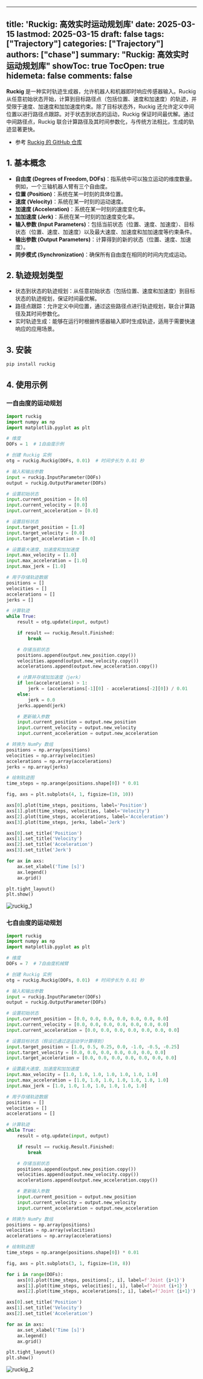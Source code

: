 
---
title: 'Ruckig: 高效实时运动规划库'
date: 2025-03-15
lastmod: 2025-03-15
draft: false
tags: ["Trajectory"]
categories: ["Trajectory"]
authors: ["chase"]
summary: "Ruckig: 高效实时运动规划库"
showToc: true
TocOpen: true
hidemeta: false
comments: false
---



**Ruckig** 是一种实时轨迹生成器，允许机器人和机器即时响应传感器输入。Ruckig 从任意初始状态开始，计算到目标路径点（包括位置、速度和加速度）的轨迹，并受限于速度、加速度和加加速度约束。除了目标状态外，Ruckig 还允许定义中间位置以进行路径点跟踪。对于状态到状态的运动，Ruckig 保证时间最优解。通过中间路径点，Ruckig 联合计算路径及其时间参数化，与传统方法相比，生成的轨迹显著更快。

- 参考 [Ruckig 的 GitHub 仓库](https://github.com/pantor/ruckig)
## 1. 基本概念

- **自由度 (Degrees of Freedom, DOFs)**：指系统中可以独立运动的维度数量。例如，一个三轴机器人臂有三个自由度。
- **位置 (Position)**：系统在某一时刻的具体位置。
- **速度 (Velocity)**：系统在某一时刻的运动速度。
- **加速度 (Acceleration)**：系统在某一时刻的速度变化率。
- **加加速度 (Jerk)**：系统在某一时刻的加速度变化率。
- **输入参数 (Input Parameters)**：包括当前状态（位置、速度、加速度）、目标状态（位置、速度、加速度）以及最大速度、加速度和加加速度等约束条件。
- **输出参数 (Output Parameters)**：计算得到的新的状态（位置、速度、加速度）。
- **同步模式 (Synchronization)**：确保所有自由度在相同的时间内完成运动。

## 2. 轨迹规划类型
- 状态到状态的轨迹规划：从任意初始状态（包括位置、速度和加速度）到目标状态的轨迹规划，保证时间最优解。
- 路径点跟踪：允许定义中间位置，通过这些路径点进行轨迹规划，联合计算路径及其时间参数化。
- 实时轨迹生成：能够在运行时根据传感器输入即时生成轨迹，适用于需要快速响应的应用场景。

## 3. 安装
```bash
pip install ruckig
```
## 4. 使用示例
### 一自由度的运动规划
```python
import ruckig
import numpy as np
import matplotlib.pyplot as plt

# 维度
DOFs = 1  # 1自由度示例

# 创建 Ruckig 实例
otg = ruckig.Ruckig(DOFs, 0.01)  # 时间步长为 0.01 秒

# 输入和输出参数
input = ruckig.InputParameter(DOFs)
output = ruckig.OutputParameter(DOFs)

# 设置初始状态
input.current_position = [0.0]
input.current_velocity = [0.0]
input.current_acceleration = [0.0]

# 设置目标状态
input.target_position = [1.0]
input.target_velocity = [0.0]
input.target_acceleration = [0.0]

# 设置最大速度、加速度和加加速度
input.max_velocity = [1.0]
input.max_acceleration = [1.0]
input.max_jerk = [1.0]

# 用于存储轨迹数据
positions = []
velocities = []
accelerations = []
jerks = []

# 计算轨迹
while True:
    result = otg.update(input, output)

    if result == ruckig.Result.Finished:
        break

    # 存储当前状态
    positions.append(output.new_position.copy())
    velocities.append(output.new_velocity.copy())
    accelerations.append(output.new_acceleration.copy())

    # 计算并存储加加速度（jerk）
    if len(accelerations) > 1:
        jerk = (accelerations[-1][0] - accelerations[-2][0]) / 0.01
    else:
        jerk = 0.0
    jerks.append(jerk)

    # 更新输入参数
    input.current_position = output.new_position
    input.current_velocity = output.new_velocity
    input.current_acceleration = output.new_acceleration

# 转换为 NumPy 数组
positions = np.array(positions)
velocities = np.array(velocities)
accelerations = np.array(accelerations)
jerks = np.array(jerks)

# 绘制轨迹图
time_steps = np.arange(positions.shape[0]) * 0.01

fig, axs = plt.subplots(4, 1, figsize=(10, 10))

axs[0].plot(time_steps, positions, label='Position')
axs[1].plot(time_steps, velocities, label='Velocity')
axs[2].plot(time_steps, accelerations, label='Acceleration')
axs[3].plot(time_steps, jerks, label='Jerk')

axs[0].set_title('Position')
axs[1].set_title('Velocity')
axs[2].set_title('Acceleration')
axs[3].set_title('Jerk')

for ax in axs:
    ax.set_xlabel('Time [s]')
    ax.legend()
    ax.grid()

plt.tight_layout()
plt.show()
```
![ruckig_1](ruckig_1.jpg)

### 七自由度的运动规划

```python
import ruckig
import numpy as np
import matplotlib.pyplot as plt

# 维度
DOFs = 7  # 7自由度机械臂

# 创建 Ruckig 实例
otg = ruckig.Ruckig(DOFs, 0.01)  # 时间步长为 0.01 秒

# 输入和输出参数
input = ruckig.InputParameter(DOFs)
output = ruckig.OutputParameter(DOFs)

# 设置初始状态
input.current_position = [0.0, 0.0, 0.0, 0.0, 0.0, 0.0, 0.0]
input.current_velocity = [0.0, 0.0, 0.0, 0.0, 0.0, 0.0, 0.0]
input.current_acceleration = [0.0, 0.0, 0.0, 0.0, 0.0, 0.0, 0.0]

# 设置目标状态（假设已通过逆运动学计算得到）
input.target_position = [1.0, 0.5, 0.25, 0.0, -1.0, -0.5, -0.25]
input.target_velocity = [0.0, 0.0, 0.0, 0.0, 0.0, 0.0, 0.0]
input.target_acceleration = [0.0, 0.0, 0.0, 0.0, 0.0, 0.0, 0.0]

# 设置最大速度、加速度和加加速度
input.max_velocity = [1.0, 1.0, 1.0, 1.0, 1.0, 1.0, 1.0]
input.max_acceleration = [1.0, 1.0, 1.0, 1.0, 1.0, 1.0, 1.0]
input.max_jerk = [1.0, 1.0, 1.0, 1.0, 1.0, 1.0, 1.0]

# 用于存储轨迹数据
positions = []
velocities = []
accelerations = []

# 计算轨迹
while True:
    result = otg.update(input, output)

    if result == ruckig.Result.Finished:
        break

    # 存储当前状态
    positions.append(output.new_position.copy())
    velocities.append(output.new_velocity.copy())
    accelerations.append(output.new_acceleration.copy())

    # 更新输入参数
    input.current_position = output.new_position
    input.current_velocity = output.new_velocity
    input.current_acceleration = output.new_acceleration

# 转换为 NumPy 数组
positions = np.array(positions)
velocities = np.array(velocities)
accelerations = np.array(accelerations)

# 绘制轨迹图
time_steps = np.arange(positions.shape[0]) * 0.01

fig, axs = plt.subplots(3, 1, figsize=(10, 8))

for i in range(DOFs):
    axs[0].plot(time_steps, positions[:, i], label=f'Joint {i+1}')
    axs[1].plot(time_steps, velocities[:, i], label=f'Joint {i+1}')
    axs[2].plot(time_steps, accelerations[:, i], label=f'Joint {i+1}')

axs[0].set_title('Position')
axs[1].set_title('Velocity')
axs[2].set_title('Acceleration')

for ax in axs:
    ax.set_xlabel('Time [s]')
    ax.legend()
    ax.grid()

plt.tight_layout()
plt.show()
```

![ruckig_2](ruckig_2.jpg)

